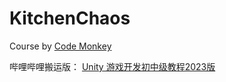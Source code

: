 # KitchenChaos

Course by [Code Monkey](https://www.youtube.com/watch?v=AmGSEH7QcDg)

哔哩哔哩搬运版： [Unity 游戏开发初中级教程2023版](https://www.bilibili.com/video/BV1UN4y117rz/)

